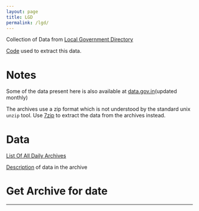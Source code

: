 ```yaml
---
layout: page
title: LGD
permalink: /lgd/
---
```


Collection of Data from [Local Government Directory](https://lgdirectory.gov.in)

[Code](https://github.com/ramSeraph/opendata//tree/master/lgd) used to extract this data.


# Notes


Some of the data present here is also available at [data.gov.in](https://data.gov.in/catalog/local-government-directory-lgd)(updated monthly)

The archives use a zip format which is not understood by the standard unix `unzip` tool. Use [7zip](https://www.7-zip.org/) to extract the data from the archives instead. 


# Data


[List Of All Daily Archives](archives)

[Description](anatomy) of data in the archive


# Get Archive for date


<link rel="stylesheet" property="stylesheet" type="text/css" href="{{ "/assets/css/lgd/status.css" | relative_url }}">
<link rel="stylesheet" href="{{ "/assets/css/lgd/flatpickr_dark_custom.min.css" | relative_url }}" >
<script src="{{ "/assets/js/lgd/flatpickr.min.js" | relative_url }}" ></script>
<script src="{{ "/assets/js/lgd/archive_common.js" | relative_url }}" ></script>
<script src="{{ "/assets/js/lgd/archive_picker.js" | relative_url }}" ></script>
<hr>
<div id="archive_date" class="flatpickr"></div>
<span id='form_status'></span>

